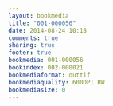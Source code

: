 ```yaml
---
layout: bookmedia
title: "001-000056"
date: 2014-08-24 10:18
comments: true
sharing: true
footer: true
bookmedia: 001-000056
bookindex: 002-000021
bookmediaformat: outtif
bookmediaquality: 600DPI BW
bookmediasize: 0
---
```

